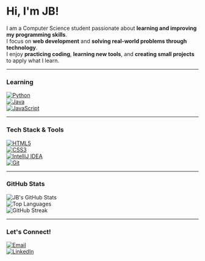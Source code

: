 # Hi, I'm JB!

I am a Computer Science student passionate about **learning and improving my programming skills**.  
I focus on **web development** and **solving real-world problems through technology**.  
I enjoy **practicing coding**, **learning new tools**, and **creating small projects** to apply what I learn.  

---

### Learning
[![Python](https://img.shields.io/badge/-Python-3776AB?style=for-the-badge&logo=python&logoColor=white)](https://www.python.org/)  
[![Java](https://img.shields.io/badge/-Java-007396?style=for-the-badge&logo=java&logoColor=white)](https://www.oracle.com/java/)  
[![JavaScript](https://img.shields.io/badge/-JavaScript-F7DF1E?style=for-the-badge&logo=javascript&logoColor=black)](https://www.javascript.com/)

---

### Tech Stack & Tools
[![HTML5](https://img.shields.io/badge/-HTML5-E34F26?style=for-the-badge&logo=html5&logoColor=white)](https://developer.mozilla.org/en-US/docs/Web/HTML)  
[![CSS3](https://img.shields.io/badge/-CSS3-1572B6?style=for-the-badge&logo=css3&logoColor=white)](https://developer.mozilla.org/en-US/docs/Web/CSS)  
[![IntelliJ IDEA](https://img.shields.io/badge/-IntelliJ%20IDEA-000000?style=for-the-badge&logo=intellijidea&logoColor=white)](https://www.jetbrains.com/idea/)  
[![Git](https://img.shields.io/badge/-Git-F05032?style=for-the-badge&logo=git&logoColor=white)](https://git-scm.com/)

---

### GitHub Stats
![JB's GitHub Stats](https://github-readme-stats.vercel.app/api?username=jbongalos06&show_icons=true&theme=tokyonight)  
![Top Languages](https://github-readme-stats.vercel.app/api/top-langs/?username=jbongalos06&layout=compact&theme=tokyonight)  
![GitHub Streak](https://github-readme-streak-stats.herokuapp.com/?user=jbongalos06&theme=tokyonight)

---

### Let's Connect!
[![Email](https://img.shields.io/badge/-Email-D14836?style=for-the-badge&logo=gmail&logoColor=white)](mailto:jbbongalos06@gmail.com)  
[![LinkedIn](https://img.shields.io/badge/-LinkedIn-0077B5?style=for-the-badge&logo=linkedin&logoColor=white)](https://www.linkedin.com/in/joshuabenedictbongalos06)
